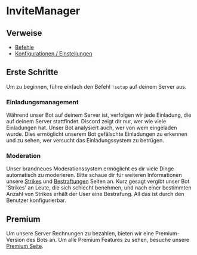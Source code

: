 # InviteManager

## Verweise

- [Befehle](/de/reference/commands.md)
- [Konfigurationen / Einstellungen](/de/reference/settings.md)

## Erste Schritte

Um zu beginnen, führe einfach den Befehl `!setup` auf deinem Server aus.

### Einladungsmanagement

Während unser Bot auf deinem Server ist, verfolgen wir jede Einladung, die auf deinem Server stattfindet. Discord zeigt dir nur, wer wie viele Einladungen hat. Unser Bot analysiert auch, wer von wem eingeladen wurde. Dies ermöglicht unserem Bot gefälschte Einladungen zu erkennen und zu sehen, wer versucht das Einladungssystem zu betrügen.

### Moderation

Unser brandneues Moderationssystem ermöglicht es dir viele Dinge automatisch zu moderieren. Bitte schaue dir für weiteren Informationen unsere [Strikes](/de/modules/moderation/strikes.md) und [Bestraftungen](/de/modules/moderation/punishments.md) Seiten an. Kurz gesagt vergibt unser Bot 'Strikes' an Leute, die sich schlecht benehmen, und nach einer bestimmten Anzahl von Strikes erhält der User eine Bestrafung. All das ist durch den Benutzer konfigurierbar.

## Premium

Um unsere Server Rechnungen zu bezahlen, bieten wir eine Premium-Version des Bots an. Um alle Premium Features zu sehen, besuche unsere [Premium Seite]().
